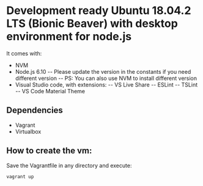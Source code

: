 # Development ready Ubuntu 18.04.2 LTS (Bionic Beaver) with desktop environment for node.js

It comes with:
- NVM
- Node.js 6.10
-- Please update the version in the constants if you need different version
-- PS: You can also use NVM to install different version
- Visual Studio code, with extensions:
-- VS Live Share
-- ESLint
-- TSLint
-- VS Code Material Theme

## Dependencies
- Vagrant
- Virtualbox

## How to create the vm:
Save the Vagrantfile in any directory and execute:
```
vagrant up
```
